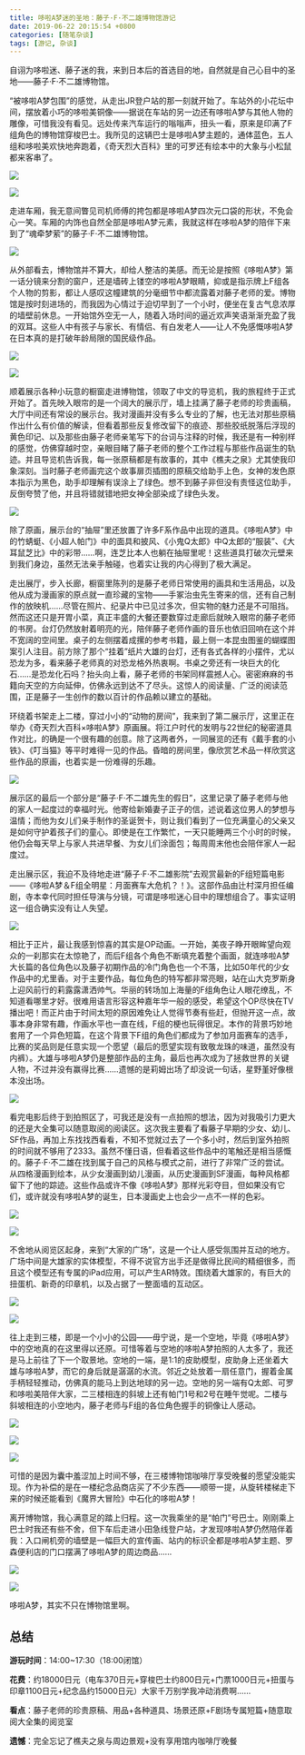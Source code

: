 ```yaml
---
title: 哆啦A梦迷的圣地：藤子·F·不二雄博物馆游记
date: 2019-06-22 20:15:54 +0800
categories: [随笔杂谈]
tags: [游记, 杂谈]
---
```



自诩为哆啦迷、藤子迷的我，来到日本后的首选目的地，自然就是自己心目中的圣地——藤子·F·不二雄博物馆。

“被哆啦A梦包围”的感觉，从走出JR登户站的那一刻就开始了。车站外的小花坛中间，摆放着小巧的哆啦美铜像——据说在车站的另一边还有哆啦A梦与其他人物的雕像，可惜我没有看见。远处传来汽车运行的嗡嗡声，扭头一看，原来是印满了F组角色的博物馆穿梭巴士。我所见的这辆巴士是哆啦A梦主题的，通体蓝色，五人组和哆啦美欢快地奔跑着，《奇天烈大百科》里的可罗还有绘本中的大象与小松鼠都来客串了。

![](https://pic1.zhimg.com/80/v2-58ff9946d5721000b715369358f663f5_1440w.jpg?source=d16d100b)

![](https://pic2.zhimg.com/80/v2-3899efe87233ca62640e63bcdd2bff3b_1440w.jpg?source=d16d100b)

走进车厢，我无意间瞥见司机师傅的挎包都是哆啦A梦四次元口袋的形状，不免会心一笑。车厢的内饰也自然全部是哆啦A梦元素，我就这样在哆啦A梦的陪伴下来到了“魂牵梦萦”的藤子·F·不二雄博物馆。

![](https://pica.zhimg.com/80/v2-89dfe5ea5fe07831ed413d8666a3b5e8_1440w.jpg?source=d16d100b)

从外部看去，博物馆并不算大，却给人整洁的美感。而无论是按照《哆啦A梦》第一话分镜来分割的窗户，还是墙砖上镂空的哆啦A梦眼睛，抑或是指示牌上F组各个人物的剪影，都让人感叹这幢建筑的分毫细节中都流露着对藤子老师的爱。博物馆是按时刻进场的，而我因为心情过于迫切早到了一个小时，便坐在复古气息浓厚的墙壁前休息。一开始馆外空无一人，随着入场时间的逼近欢声笑语渐渐充盈了我的双耳。这些人中有孩子与家长、有情侣、有白发老人——让人不免感慨哆啦A梦在日本真的是打破年龄局限的国民级作品。

![](https://pic1.zhimg.com/80/v2-62d7c13b72e46e9bd5cef5f7ae520964_1440w.jpg?source=d16d100b)

![](https://pic3.zhimg.com/80/v2-1f6f14782e9e4c43570227b65a97de98_1440w.jpg?source=d16d100b)

顺着展示各种小玩意的橱窗走进博物馆，领取了中文的导览机，我的旅程终于正式开始了。首先映入眼帘的是一个阔大的展示厅，墙上挂满了藤子老师的珍贵画稿，大厅中间还有常设的展示台。我对漫画并没有多么专业的了解，也无法对那些原稿作出什么有价值的解读，但看着那些反复修改留下的痕迹、那些胶纸脱落后浮现的黄色印记、以及那些由藤子老师亲笔写下的台词与注释的时候，我还是有一种别样的感觉，仿佛穿越时空，亲眼目睹了藤子老师的整个工作过程与那些作品诞生的轨迹。并且导览机告诉我，每一张原稿都是有故事的，其中《樵夫之泉》尤其使我印象深刻。当时藤子老师画完这个故事扉页插图的原稿交给助手上色，女神的发色原本指示为黑色，助手却理解有误涂上了绿色。想不到藤子非但没有责怪这位助手，反倒夸赞了他，并且将错就错地把女神全部染成了绿色头发。

![](https://pica.zhimg.com/80/v2-e0fef9340908a156d1363dcbd89d14d2_1440w.jpg?source=d16d100b)

除了原画，展示台的“抽屉”里还放置了许多F系作品中出现的道具。《哆啦A梦》中的竹蜻蜓、《小超人帕门》中的面具和披风、《小鬼Q太郎》中Q太郎的“服装”、《大耳鼠芝比》中的彩带……啊，连芝比本人也躺在抽屉里呢！这些道具打破次元壁来到我们身边，虽然无法亲手触碰，也着实让我的内心得到了极大满足。

走出展厅，步入长廊，橱窗里陈列的是藤子老师日常使用的画具和生活用品，以及他从成为漫画家的原点就一直珍藏的宝物——手冢治虫先生寄来的信，还有自己制作的放映机……尽管在照片、纪录片中已见过多次，但实物的魅力还是不可阻挡。然而这还只是开胃小菜，真正丰盛的大餐还要数穿过走廊后就映入眼帘的藤子老师的书房。台灯仍然放射着明亮的光，陪伴藤子老师作画的音乐也依旧回响在这个并不宽阔的空间里。桌子的左侧摆着成摞的参考书籍，最上侧一本昆虫图鉴的蝴蝶图案引人注目。前方除了那个“挂着”纸片大雄的台灯，还有各式各样的小摆件，尤以恐龙为多，看来藤子老师真的对恐龙格外热衷啊。书桌之旁还有一块巨大的化石……是恐龙化石吗？抬头向上看，藤子老师的书架同样震撼人心。密密麻麻的书籍向天空的方向延伸，仿佛永远到达不了尽头。这惊人的阅读量、广泛的阅读范围，正是藤子一生创作的数以百计的作品赖以建立的基础。

环绕着书架走上二楼，穿过小小的“动物的房间”，我来到了第二展示厅，这里正在举办《奇天烈大百科×哆啦A梦》原画展。将江户时代的发明与22世纪的秘密道具作对比，的确是一个很有趣的创意。除了这两者外，一同展览的还有《戴手套的小铁》、《叮当猫》等平时难得一见的作品。昏暗的房间里，像欣赏艺术品一样欣赏这些作品的原画，也着实是一份难得的乐趣。

![](https://picx.zhimg.com/80/v2-84279042066561a676cc4fbc133fb029_1440w.jpg?source=d16d100b)

展示区的最后一个部分是“藤子·F·不二雄先生的假日”，这里记录了藤子老师与他的家人一起度过的幸福时光。他寄给新婚妻子正子的信，述说着这位男人的梦想与温情；而他为女儿们亲手制作的圣诞贺卡，则让我们看到了一位充满童心的父亲又是如何守护着孩子们的童心。即使是在工作繁忙，一天只能睡两三个小时的时候，他仍会每天早上与家人共进早餐、为女儿们涂面包；每周周末他也会陪伴家人一起度过。

走出展示区，我迫不及待地走进“藤子·F·不二雄影院”去观赏最新的F组短篇电影——《哆啦A梦＆F组全明星：月面赛车大危机？！》。这部作品由辻村深月担任编剧，寺本幸代同时担任导演与分镜，可谓是哆啦迷心目中的理想组合了。事实证明这一组合确实没有让人失望。

![](https://picx.zhimg.com/80/v2-0ba447f66ad6864cb28b8d139de032b4_1440w.jpg?source=d16d100b)

相比于正片，最让我感到惊喜的其实是OP动画。一开始，美夜子睁开眼眸望向观众的一刹那实在太惊艳了，而后F组各个角色不断填充着整个画面，就连哆啦A梦大长篇的各位角色以及藤子初期作品的冷门角色也一个不落，比如50年代的少女作品中的尤里香。对于主要作品，每位角色的特写都非常亮眼，站在山大克罗斯身上迎风前行的莉露露潇洒帅气。华丽的转场加上海量的F组角色让人眼花缭乱，不知道看哪里才好。很难用语言形容这种嘉年华一般的感受，希望这个OP尽快在TV播出吧！而正片由于时间太短的原因难免让人觉得节奏有些赶，但抛开这一点，故事本身非常有趣，作画水平也一直在线，F组的梗也玩得很足。本作的背景巧妙地套用了一个异色短篇，在这个背景下F组的角色们都成为了参加月面赛车的选手，比赛的奖品则是任意实现一个愿望（最后的愿望实现有致敬龙珠的味道，虽然没有内裤）。大雄与哆啦A梦仍是整部作品的主角，最后也再次成为了拯救世界的关键人物，不过并没有赢得比赛……遗憾的是莉姆出场了却没说一句话，星野堇好像根本没出场。

![](https://pic3.zhimg.com/80/v2-19d4fc841610c9b424158dee086304ef_1440w.jpg?source=d16d100b)

看完电影后终于到拍照区了，可我还是没有一点拍照的想法，因为对我吸引力更大的还是大全集可以随意取阅的阅读区。这次我主要看了看藤子早期的少女、幼儿、SF作品，再加上东找找西看看，不知不觉就过去了一个多小时，然后到室外拍照的时间就不够用了2333。虽然不懂日语，但看着这些作品中的笔触还是相当感慨的。藤子·F·不二雄在找到属于自己的风格与模式之前，进行了非常广泛的尝试。从四格漫画到绘本，从少女漫画到幼儿漫画，从历史漫画到SF漫画，每种风格都留下了他的踪迹。这些作品或许不像《哆啦A梦》那样光彩夺目，但如果没有它们，或许就没有哆啦A梦的诞生，日本漫画史上也会少一点不一样的色彩。

![](https://picx.zhimg.com/80/v2-514c48e553585cb8aa9e76e4d1b00234_1440w.jpg?source=d16d100b)

![](https://pic1.zhimg.com/80/v2-92029d5977d1cab447f61d21cba88734_1440w.jpg?source=d16d100b)

不舍地从阅览区起身，来到“大家的广场”，这是一个让人感受氛围并互动的地方。广场中间是大雄家的实体模型，不得不说官方出手还是做得比民间的精细很多，而且这个模型还有专属的iPad应用，可以产生AR特效。围绕着大雄家的，有巨大的扭蛋机、新奇的印章机，以及占据了一整面墙的互动区。

![](https://pic1.zhimg.com/80/v2-e0566aed1c3c58e4d92f797f685bfda2_1440w.jpg?source=d16d100b)

![](https://pic1.zhimg.com/80/v2-f731ce732b496ab6f901a6f1a8f8769a_1440w.jpg?source=d16d100b)

往上走到三楼，即是一个小小的公园——毋宁说，是一个空地，毕竟《哆啦A梦》中的空地真的在这里得以还原。可惜等着与空地的哆啦A梦拍照的人太多了，我还是马上前往了下一个取景地。空地的一端，是1:1的皮助模型，皮助身上还坐着大雄与哆啦A梦，而它的身后就是潺潺的水流。邻近之处放着一扇任意门，握着金属手柄轻轻推动，仿佛真的能马上到达地球的另一边。空地的另一端有Q太郎、可罗和哆啦美陪伴大家，二三楼相连的斜坡上还有帕门1号和2号在睡午觉呢。二楼与斜坡相连的小空地内，藤子老师与F组的各位角色握手的铜像让人感动。

![](https://pic2.zhimg.com/80/v2-5b357ba0a65c6834f920ca77114790b8_1440w.jpg?source=d16d100b)

![](https://pic1.zhimg.com/80/v2-0c391b7cae26099da01b62f136f5a20e_1440w.jpg?source=d16d100b)

![](https://pic3.zhimg.com/80/v2-dd807c3c5b220e3c42fe2f7db46d79b2_1440w.jpg?source=d16d100b)

可惜的是因为囊中羞涩加上时间不够，在三楼博物馆咖啡厅享受晚餐的愿望没能实现。作为补偿的是在一楼纪念品商店买了不少东西——顺带一提，从旋转楼梯走下来的时候还能看到《魔界大冒险》中石化的哆啦A梦！

离开博物馆，我心满意足的踏上归程。这一次我乘坐的是“帕门”号巴士。刚刚乘上巴士时我还有些不舍，但下车后走进小田急线登户站，才发现哆啦A梦仍然陪伴着我：入口闸机旁的墙壁是一幅巨大的宣传画、站内的标识全都是哆啦A梦主题、罗森便利店的门口摆满了哆啦A梦的周边商品……

![](https://pica.zhimg.com/80/v2-a17678ababee27136a1713099e9ee8a9_1440w.jpg?source=d16d100b)

![](https://pic3.zhimg.com/80/v2-b17547ab1d234ebdb468a079d821bb1a_1440w.jpg?source=d16d100b)

哆啦A梦，其实不只在博物馆里啊。

## 总结

**游玩时间**：14:00~17:30（18:00闭馆）

**花费**：约18000日元（电车370日元+穿梭巴士约800日元+门票1000日元+扭蛋与印章1100日元+纪念品约15000日元）大家千万别学我冲动消费啊……

**看点**：藤子老师的珍贵原稿、用品+各种道具、场景还原+F剧场专属短篇+随意取阅大全集的阅览室

**遗憾**：完全忘记了樵夫之泉与周边景观+没有享用馆内咖啡厅晚餐